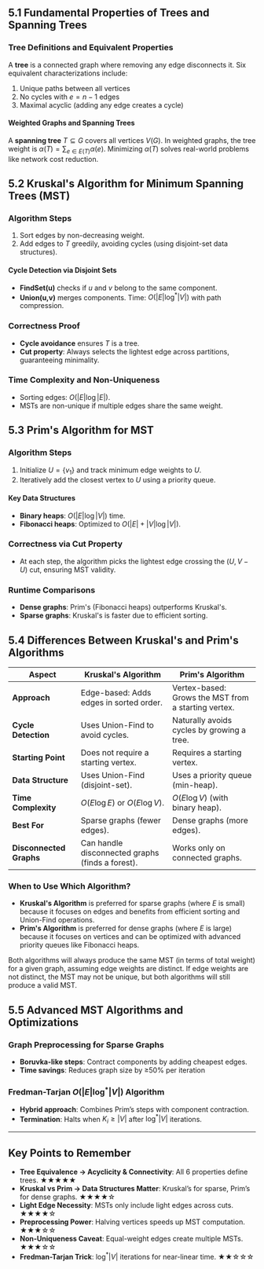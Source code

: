 ## 5.1 Fundamental Properties of Trees and Spanning Trees

### Tree Definitions and Equivalent Properties

A **tree** is a connected graph where removing any edge disconnects it. Six equivalent characterizations include:

1. Unique paths between all vertices
2. No cycles with $e=n-1$ edges
3. Maximal acyclic (adding any edge creates a cycle)

#### Weighted Graphs and Spanning Trees

A **spanning tree** $T \subseteq G$ covers all vertices $V(G)$. In weighted graphs, the tree weight is $\alpha(T) = \sum_{e \in E(T)} \alpha(e)$. Minimizing $\alpha(T)$ solves real-world problems like network cost reduction.

## 5.2 Kruskal's Algorithm for Minimum Spanning Trees (MST)

### Algorithm Steps

1. Sort edges by non-decreasing weight.
2. Add edges to $T$ greedily, avoiding cycles (using disjoint-set data structures).

#### Cycle Detection via Disjoint Sets

- **FindSet(u)** checks if $u$ and $v$ belong to the same component.
- **Union(u,v)** merges components. Time: $O(|E|\log^*|V|)$ with path compression.

### Correctness Proof

- **Cycle avoidance** ensures $T$ is a tree.
- **Cut property**: Always selects the lightest edge across partitions, guaranteeing minimality.

### Time Complexity and Non-Uniqueness

- Sorting edges: $O(|E|\log|E|)$.
- MSTs are non-unique if multiple edges share the same weight.

## 5.3 Prim's Algorithm for MST

### Algorithm Steps

1. Initialize $U = \{v_1\}$ and track minimum edge weights to $U$.
2. Iteratively add the closest vertex to $U$ using a priority queue.

#### Key Data Structures

- **Binary heaps**: $O(|E|\log|V|)$ time.
- **Fibonacci heaps**: Optimized to $O(|E| + |V|\log|V|)$.

### Correctness via Cut Property

- At each step, the algorithm picks the lightest edge crossing the $(U, V-U)$ cut, ensuring MST validity.

### Runtime Comparisons

- **Dense graphs**: Prim's (Fibonacci heaps) outperforms Kruskal's.
- **Sparse graphs**: Kruskal's is faster due to efficient sorting.

## 5.4 Differences Between Kruskal's and Prim's Algorithms

| **Aspect**              | **Kruskal's Algorithm**                          | **Prim's Algorithm**                                |
| ----------------------- | ------------------------------------------------ | --------------------------------------------------- |
| **Approach**            | Edge-based: Adds edges in sorted order.          | Vertex-based: Grows the MST from a starting vertex. |
| **Cycle Detection**     | Uses Union-Find to avoid cycles.                 | Naturally avoids cycles by growing a tree.          |
| **Starting Point**      | Does not require a starting vertex.              | Requires a starting vertex.                         |
| **Data Structure**      | Uses Union-Find (disjoint-set).                  | Uses a priority queue (min-heap).                   |
| **Time Complexity**     | $O(E \log E)$ or $O(E \log V)$.                  | $O(E \log V)$ (with binary heap).                   |
| **Best For**            | Sparse graphs (fewer edges).                     | Dense graphs (more edges).                          |
| **Disconnected Graphs** | Can handle disconnected graphs (finds a forest). | Works only on connected graphs.                     |

### **When to Use Which Algorithm?**

- **Kruskal's Algorithm** is preferred for sparse graphs (where $E$ is small) because it focuses on edges and benefits from efficient sorting and Union-Find operations.
- **Prim's Algorithm** is preferred for dense graphs (where $E$ is large) because it focuses on vertices and can be optimized with advanced priority queues like Fibonacci heaps.

Both algorithms will always produce the same MST (in terms of total weight) for a given graph, assuming edge weights are distinct. If edge weights are not distinct, the MST may not be unique, but both algorithms will still produce a valid MST.

## 5.5 Advanced MST Algorithms and Optimizations

### Graph Preprocessing for Sparse Graphs

- **Boruvka-like steps**: Contract components by adding cheapest edges.
- **Time savings**: Reduces graph size by ≥50% per iteration

### Fredman-Tarjan $O(|E|\log^*|V|)$ Algorithm

- **Hybrid approach**: Combines Prim’s steps with component contraction.
- **Termination**: Halts when $K_i \geq |V|$ after $\log^*|V|$ iterations.

---

## Key Points to Remember

- **Tree Equivalence → Acyclicity & Connectivity**: All 6 properties define trees. ★★★★★
- **Kruskal vs Prim → Data Structures Matter**: Kruskal’s for sparse, Prim’s for dense graphs. ★★★★☆
- **Light Edge Necessity**: MSTs only include light edges across cuts. ★★★★☆
- **Preprocessing Power**: Halving vertices speeds up MST computation. ★★★☆☆
- **Non-Uniqueness Caveat**: Equal-weight edges create multiple MSTs. ★★★☆☆
- **Fredman-Tarjan Trick**: $\log^*|V|$ iterations for near-linear time. ★★☆☆☆
